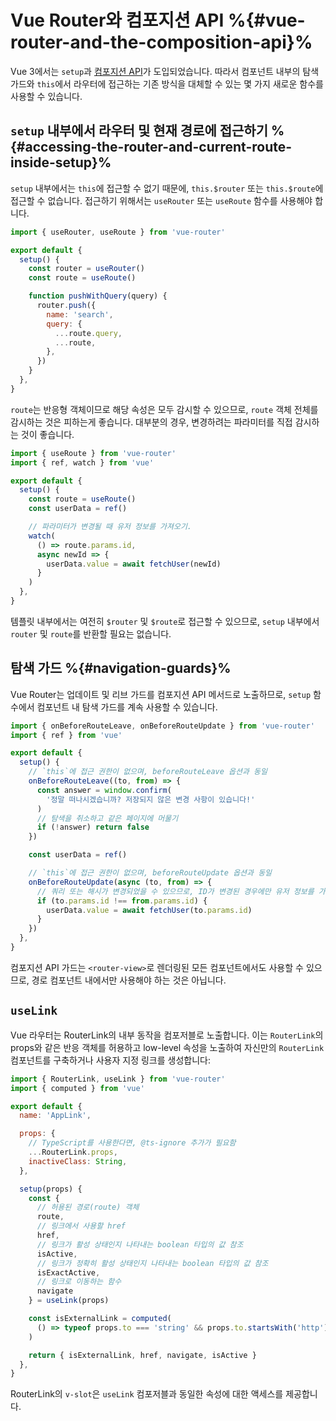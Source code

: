 # Vue Router와 컴포지션 API %{#vue-router-and-the-composition-api}%






Vue 3에서는 `setup`과 [컴포지션 API](https://vuejs.kr/guide/introduction.html#composition-api)가 도입되었습니다. 따라서 컴포넌트 내부의 탐색 가드와 `this`에서 라우터에 접근하는 기존 방식을 대체할 수 있는 몇 가지 새로운 함수를 사용할 수 있습니다.

## `setup` 내부에서 라우터 및 현재 경로에 접근하기 %{#accessing-the-router-and-current-route-inside-setup}%

`setup` 내부에서는 `this`에 접근할 수 없기 때문에, `this.$router` 또는 `this.$route`에 접근할 수 없습니다. 접근하기 위해서는 `useRouter` 또는 `useRoute` 함수를 사용해야 합니다.

```js
import { useRouter, useRoute } from 'vue-router'

export default {
  setup() {
    const router = useRouter()
    const route = useRoute()

    function pushWithQuery(query) {
      router.push({
        name: 'search',
        query: {
          ...route.query,
          ...route,
        },
      })
    }
  },
}
```

`route`는 반응형 객체이므로 해당 속성은 모두 감시할 수 있으므로, `route` 객체 전체를 감시하는 것은 피하는게 좋습니다. 대부분의 경우, 변경하려는 파라미터를 직접 감시하는 것이 좋습니다.

```js
import { useRoute } from 'vue-router'
import { ref, watch } from 'vue'

export default {
  setup() {
    const route = useRoute()
    const userData = ref()

    // 파라미터가 변경될 때 유저 정보를 가져오기.
    watch(
      () => route.params.id,
      async newId => {
        userData.value = await fetchUser(newId)
      }
    )
  },
}
```

템플릿 내부에서는 여전히 `$router` 및 `$route`로 접근할 수 있으므로, `setup` 내부에서 `router` 및 `route`를 반환할 필요는 없습니다.

## 탐색 가드 %{#navigation-guards}%

Vue Router는 업데이트 및 리브 가드를 컴포지션 API 메서드로 노출하므로, `setup` 함수에서 컴포넌트 내 탐색 가드를 계속 사용할 수 있습니다.

```js
import { onBeforeRouteLeave, onBeforeRouteUpdate } from 'vue-router'
import { ref } from 'vue'

export default {
  setup() {
    // `this`에 접근 권한이 없으며, beforeRouteLeave 옵션과 동일
    onBeforeRouteLeave((to, from) => {
      const answer = window.confirm(
        '정말 떠나시겠습니까? 저장되지 않은 변경 사항이 있습니다!'
      )
      // 탐색을 취소하고 같은 페이지에 머물기
      if (!answer) return false
    })

    const userData = ref()

    // `this`에 접근 권한이 없으며, beforeRouteUpdate 옵션과 동일
    onBeforeRouteUpdate(async (to, from) => {
      // 쿼리 또는 해시가 변경되었을 수 있으므로, ID가 변경된 경우에만 유저 정보를 가져오기.
      if (to.params.id !== from.params.id) {
        userData.value = await fetchUser(to.params.id)
      }
    })
  },
}
```

컴포지션 API 가드는 `<router-view>`로 렌더링된 모든 컴포넌트에서도 사용할 수 있으므로, 경로 컴포넌트 내에서만 사용해야 하는 것은 아닙니다.

## `useLink`

Vue 라우터는 RouterLink의 내부 동작을 컴포저블로 노출합니다. 이는 `RouterLink`의 props와 같은 반응 객체를 허용하고 low-level 속성을 노출하여 자신만의 `RouterLink` 컴포넌트를 구축하거나 사용자 지정 링크를 생성합니다:

```js
import { RouterLink, useLink } from 'vue-router'
import { computed } from 'vue'

export default {
  name: 'AppLink',

  props: {
    // TypeScript를 사용한다면, @ts-ignore 추가가 필요함
    ...RouterLink.props,
    inactiveClass: String,
  },

  setup(props) {
    const {
      // 허용된 경로(route) 객체
      route,
      // 링크에서 사용할 href
      href,
      // 링크가 활성 상태인지 나타내는 boolean 타입의 값 참조
      isActive,
      // 링크가 정확히 활성 상태인지 나타내는 boolean 타입의 값 참조
      isExactActive,
      // 링크로 이동하는 함수
      navigate
    } = useLink(props)

    const isExternalLink = computed(
      () => typeof props.to === 'string' && props.to.startsWith('http')
    )

    return { isExternalLink, href, navigate, isActive }
  },
}
```

RouterLink의 `v-slot`은 `useLink` 컴포저블과 동일한 속성에 대한 액세스를 제공합니다.
